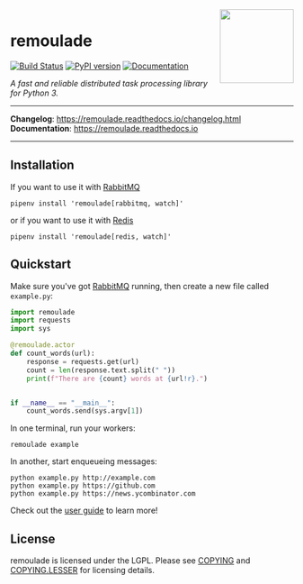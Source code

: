 <img src="https://remoulade.readthedocs.io/_static/logo.png" align="right" width="131" />

# remoulade

[![Build Status](https://travis-ci.org/wiremind/remoulade.svg?branch=master)](https://travis-ci.org/wiremind/remoulade)
[![PyPI version](https://badge.fury.io/py/remoulade.svg)](https://badge.fury.io/py/remoulade)
[![Documentation](https://img.shields.io/badge/doc-latest-brightgreen.svg)](http://remoulade.readthedocs.io)

*A fast and reliable distributed task processing library for Python 3.*

<hr/>

**Changelog**: https://remoulade.readthedocs.io/changelog.html <br/>
**Documentation**: https://remoulade.readthedocs.io

<hr/>


## Installation

If you want to use it with [RabbitMQ]

    pipenv install 'remoulade[rabbitmq, watch]'

or if you want to use it with [Redis]

    pipenv install 'remoulade[redis, watch]'


## Quickstart

Make sure you've got [RabbitMQ] running, then create a new file called
`example.py`:

``` python
import remoulade
import requests
import sys

@remoulade.actor
def count_words(url):
    response = requests.get(url)
    count = len(response.text.split(" "))
    print(f"There are {count} words at {url!r}.")


if __name__ == "__main__":
    count_words.send(sys.argv[1])
```

In one terminal, run your workers:

    remoulade example

In another, start enqueueing messages:

    python example.py http://example.com
    python example.py https://github.com
    python example.py https://news.ycombinator.com

Check out the [user guide] to learn more!


## License

remoulade is licensed under the LGPL.  Please see [COPYING] and
[COPYING.LESSER] for licensing details.


[COPYING.LESSER]: https://github.com/wiremind/remoulade/blob/master/COPYING.LESSER
[COPYING]: https://github.com/wiremind/remoulade/blob/master/COPYING
[RabbitMQ]: https://www.rabbitmq.com/
[Redis]: https://redis.io
[user guide]: https://remoulade.readthedocs.io/guide.html
